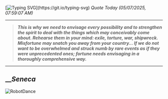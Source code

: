 [![Typing SVG](https://readme-typing-svg.herokuapp.com?font=Press+Start+2P&color=C2F784&size=35&width=900&height=100&lines=Hello+World%2C+I'm+Hung+!)](https://git.io/typing-svg) 
_Quote Today (05/07/2025, 07:59:07 AM)_
___
>**_This is why we need to envisage every possibility and to strengthen the spirit to deal with the things which may conceivably come about. Rehearse them in your mind: exile, torture, war, shipwreck. Misfortune may snatch you away from your country… If we do not want to be overwhelmed and struck numb by rare events as if they were unprecedented ones; fortune needs envisaging in a thoroughly comprehensive way._**
___

## __**_Seneca_**

![RobotDance](src/assets/images/robot-dancing-dribble.gif?style=center)
